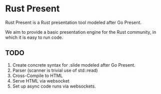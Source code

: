 # Rust Present

Rust Present is a Rust presentation tool modeled after Go Present.

We aim to provide a basic presentation engine for the Rust community, in which
it is easy to run code.

## TODO

1. Create concrete syntax for .slide modeled after Go Present.
2. Parser (scanner is trivial use of std::read)
3. Cross-Compile to HTML
4. Serve HTML via websocket
5. Set up async code runs via websockets.
